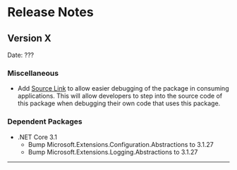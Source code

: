 # Release Notes

## Version X

Date: ???

### Miscellaneous

- Add [Source Link](https://github.com/dotnet/sourcelink) to allow easier debugging of the package in consuming applications. This will allow developers to step into the source code of this package when debugging their own code that uses this package.

### Dependent Packages

- .NET Core 3.1
  - Bump Microsoft.Extensions.Configuration.Abstractions to 3.1.27
  - Bump Microsoft.Extensions.Logging.Abstractions to 3.1.27

---


